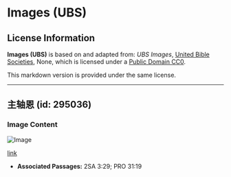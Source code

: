 # Images (UBS)

## License Information

**Images (UBS)** is based on and adapted from: _UBS Images_, [United Bible Societies](https://unitedbiblesocieties.org/), None, which is licensed under a [Public Domain CC0](https://creativecommons.org/public-domain/cc0/).

This markdown version is provided under the same license.



--------------------------------

## 主轴恩 (id: 295036)

### Image Content

![Image](https://cdn.aquifer.bible/aquifer-content/resources/Media/WEB-0345_spindle_en.jpg)

[link](https://cdn.aquifer.bible/aquifer-content/resources/Media/WEB-0345_spindle_en.jpg)

* **Associated Passages:** 2SA 3:29; PRO 31:19

